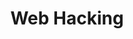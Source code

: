 ---
credit:
- Ankur Sundara
featured: false
location: Siebel CS 1111
recording: ''
slides: web_hacking.pdf
tags:
- web
- csrf
- xss
- sqli
time_start: 2019-09-26T18:00:00.000000-05:00
title: Web Hacking
week_number: 4
---